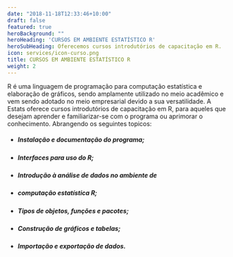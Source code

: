 ```yaml
---
date: "2018-11-18T12:33:46+10:00"
draft: false
featured: true
heroBackground: ""
heroHeading: 'CURSOS EM AMBIENTE ESTATÍSTICO R'
heroSubHeading: Oferecemos cursos introdutórios de capacitação em R.
icon: services/icon-curso.png
title: CURSOS EM AMBIENTE ESTATÍSTICO R
weight: 2
---
```


R é uma linguagem de programação para computação estatística e elaboração de gráficos, sendo amplamente utilizado no meio acadêmico e vem sendo adotado no meio empresarial devido a sua versatilidade. A Estats oferece cursos introdutórios de capacitação em R, para aqueles que desejam aprender e familiarizar-se com o programa ou aprimorar o conhecimento. Abrangendo os seguintes topicos:

- ##### Instalação e documentação do programa;
- ##### Interfaces para uso do R;
- ##### Introdução à análise de dados no ambiente de
- ##### computação estatística R;
- ##### Tipos de objetos, funções e pacotes;
- ##### Construção de gráficos e tabelas;
- ##### Importação e exportação de dados.
